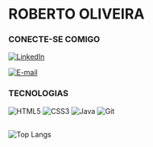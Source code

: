 # ROBERTO OLIVEIRA

### CONECTE-SE COMIGO

[![LinkedIn](https://img.shields.io/badge/LinkedIn-000?style=for-the-badge&logo=linkedin&logoColor=white)](https://www.linkedin.com/in/SEUUSERNAME/)

[![E-mail](https://img.shields.io/badge/-Email-000?style=for-the-badge&logo=microsoft-outlook&logoColor=FFF)](mailto:SEUEMAIL)

### TECNOLOGIAS

![HTML5](https://img.shields.io/badge/HTML5-000?style=for-the-badge&logo=html5&logoColor=white)
![CSS3](https://img.shields.io/badge/CSS3-000?style=for-the-badge&logo=css3&logoColor=white)
![Java](https://img.shields.io/badge/Java-000?style=for-the-badge&logo=java)
![Git](https://img.shields.io/badge/GIT-000?style=for-the-badge&logo=git&logoColor=white)


##
![Top Langs](https://github-readme-stats-git-masterrstaa-rickstaa.vercel.app/api/top-langs/?username=Roberto0897&layout=compact&bg_color=000&border_color=30A3DC&title_color=E94D5F&text_color=FFF)
